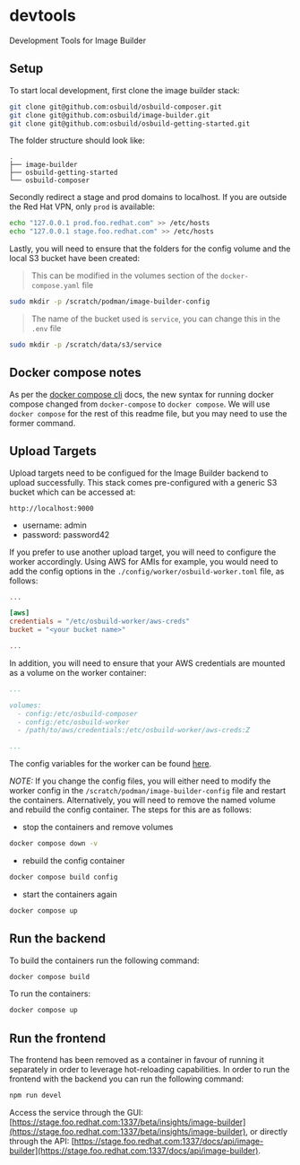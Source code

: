 # devtools

Development Tools for Image Builder

## Setup

To start local development, first clone the image builder stack:

```bash
git clone git@github.com:osbuild/osbuild-composer.git
git clone git@github.com:osbuild/image-builder.git
git clone git@github.com:osbuild/osbuild-getting-started.git
```

The folder structure should look like:

```
.
├── image-builder
├── osbuild-getting-started
└── osbuild-composer
```

Secondly redirect a stage and prod domains to localhost. If you are outside
the Red Hat VPN, only `prod` is available:

```bash
echo "127.0.0.1 prod.foo.redhat.com" >> /etc/hosts
echo "127.0.0.1 stage.foo.redhat.com" >> /etc/hosts
```

Lastly, you will need to ensure that the folders for the config volume and the local S3 bucket
have been created:

> This can be modified in the volumes
> section of the `docker-compose.yaml`
> file

```bash
sudo mkdir -p /scratch/podman/image-builder-config
```

> The name of the bucket used is `service`,
> you can change this in the `.env` file

```bash
sudo mkdir -p /scratch/data/s3/service
```

## Docker compose notes

As per the [docker compose cli](https://docs.docker.com/compose/reference/) docs, the new syntax for running docker compose changed from
`docker-compose` to `docker compose`. We will use `docker compose` for the rest of this readme file, but you may need to use the former
command.

## Upload Targets

Upload targets need to be configued for the Image Builder backend to upload successfully.
This stack comes pre-configured with a generic S3 bucket which can be accessed at:

`http://localhost:9000`

- username: admin
- password: password42

If you prefer to use another upload target, you will need to configure the worker accordingly.
Using AWS for AMIs for example, you would need to add the config options in the `./config/worker/osbuild-worker.toml`
file, as follows:

```toml
...

[aws]
credentials = "/etc/osbuild-worker/aws-creds"
bucket = "<your bucket name>"

...
```

In addition, you will need to ensure that your AWS credentials are mounted as a volume on the worker container:

```yaml
...

volumes:
  - config:/etc/osbuild-composer
  - config:/etc/osbuild-worker
  - /path/to/aws/credentials:/etc/osbuild-worker/aws-creds:Z

...
```

The config variables for the worker can be found [here](https://github.com/osbuild/osbuild-composer/blob/main/cmd/osbuild-worker/config.go).

*NOTE:* If you change the config files, you will either need to modify the worker config in the `/scratch/podman/image-builder-config` file and restart
the containers. Alternatively, you will need to remove the named volume and rebuild the config container. The steps for this are
as follows:

- stop the containers and remove volumes

```bash
docker compose down -v
```

- rebuild the config container

```bash
docker compose build config
```

- start the containers again

```bash
docker compose up
```

## Run the backend

To build the containers run the following command:

```bash
docker compose build
```

To run the containers:

```bash
docker compose up
```

## Run the frontend

The frontend has been removed as a container in favour of running it separately in order to leverage hot-reloading
capabilities. In order to run the frontend with the backend you can run the following command:

```bash
npm run devel
```

Access the service through the GUI:
[https://stage.foo.redhat.com:1337/beta/insights/image-builder](https://stage.foo.redhat.com:1337/beta/insights/image-builder), or
directly through the API:
[https://stage.foo.redhat.com:1337/docs/api/image-builder](https://stage.foo.redhat.com:1337/docs/api/image-builder).
